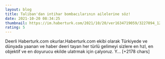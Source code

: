 ```yaml
--- 
layout: blog
title: Taliban'dan intihar bombacılarının ailelerine söz!
date: 2021-10-20 08:34:25
thumbnail: https://im.haberturk.com/2021/10/20/ver1634719059/3227094_1200x627.jpg
rating: 5
---
```

Deerli Haberturk.com okurlar.Haberturk.com ekibi olarak Türkiyede ve dünyada yaanan ve haber deeri tayan her türlü gelimeyi sizlere en hzl, en objektif ve en doyurucu ekilde ulatrmak için çalyoruz. Y… [+2178 chars]